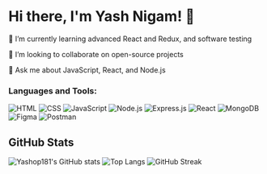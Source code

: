 # Hi there, I'm Yash Nigam! 👋



🌱 I’m currently learning advanced React and Redux, and software testing

👯 I’m looking to collaborate on open-source projects

💬 Ask me about JavaScript, React, and Node.js



### Languages and Tools:

![HTML](https://img.shields.io/badge/-HTML5-black?style=flat-square&logo=html5)
![CSS](https://img.shields.io/badge/-CSS3-black?style=flat-square&logo=css3)
![JavaScript](https://img.shields.io/badge/-JavaScript-black?style=flat-square&logo=javascript)
![Node.js](https://img.shields.io/badge/-Node.js-black?style=flat-square&logo=node.js)
![Express.js](https://img.shields.io/badge/-Express.js-black?style=flat-square&logo=express)
![React](https://img.shields.io/badge/-React-black?style=flat-square&logo=react)
![MongoDB](https://img.shields.io/badge/-MongoDB-black?style=flat-square&logo=mongodb)
![Figma](https://img.shields.io/badge/-Figma-black?style=flat-square&logo=figma)
![Postman](https://img.shields.io/badge/-Postman-black?style=flat-square&logo=postman)




## GitHub Stats
![Yashop181's GitHub stats](https://github-readme-stats.vercel.app/api?username=Yashop181&show_icons=true&theme=radical)
![Top Langs](https://github-readme-stats.vercel.app/api/top-langs/?username=Yashop181&layout=compact&theme=radical)
![GitHub Streak](https://github-readme-streak-stats.herokuapp.com/?user=Yashop181&theme=radical)


